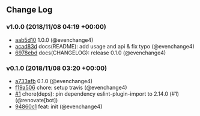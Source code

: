 ## Change Log

### v1.0.0 (2018/11/08 04:19 +00:00)
- [aab5d10](https://github.com/evenchange4/remark-utils/commit/aab5d10322bd5706d742fade6063840880690678) 1.0.0 (@evenchange4)
- [acad83d](https://github.com/evenchange4/remark-utils/commit/acad83d2bcd43ea79a85d51b99430c666171e1de) docs(README): add usage and api & fix typo (@evenchange4)
- [6978ebd](https://github.com/evenchange4/remark-utils/commit/6978ebde154788adb62e8d9e5b3ba823aa43126a) docs(CHANGELOG): release 0.1.0 (@evenchange4)

### v0.1.0 (2018/11/08 03:20 +00:00)
- [a733afb](https://github.com/evenchange4/remark-utils/commit/a733afb5e3331aad3f2e0acc2d699b6d1d8ad818) 0.1.0 (@evenchange4)
- [f19a506](https://github.com/evenchange4/remark-utils/commit/f19a506ec1f811ac8d3ea27070ee860c855219bd) chore: setup travis (@evenchange4)
- [#1](https://github.com/evenchange4/remark-utils/pull/1) chore(deps): pin dependency eslint-plugin-import to 2.14.0 (#1) (@renovate[bot])
- [94860c1](https://github.com/evenchange4/remark-utils/commit/94860c1f9ccc2fe172ec933caf2315895f1415ad) feat: init (@evenchange4)